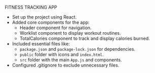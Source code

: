 FITNESS TRACKING APP

- Set up the project using React.
- Added core components for the app:
  - Header component for navigation.
  - Worklist component to display workout routines.
  - TotalCalories component to track and display calories burned.
- Included essential files like:
  - `package.json` and `package-lock.json` for dependencies.
  - `public` folder with icons and `index.html`.
  - `src` folder with the main `App.js` and components.
- Configured .gitignore to exclude unnecessary files.
